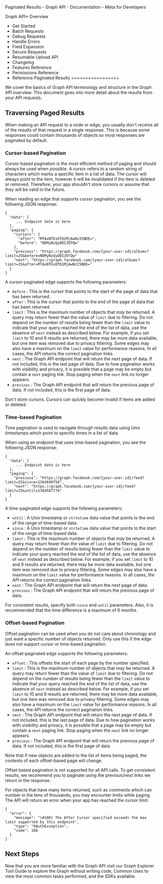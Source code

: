 Paginated Results - Graph API - Documentation - Meta for Developers

Graph API* Overview
* Get Started
* Batch Requests
* Debug Requests
* Handle Errors
* Field Expansion
* Secure Requests
* Resumable Upload API
* Changelog
* Features Reference
* Permissions Reference
* Reference
Paginated Results
=================

We cover the basics of Graph API terminology and structure in the Graph API overview. This document goes into more detail about the results from your API requests.

Traversing Paged Results
------------------------

When making an API request to a node or edge, you usually don't receive all of the results of that request in a single response. This is because some responses could contain thousands of objects so most responses are paginated by default.

### Cursor-based Pagination

Cursor-based pagination is the most efficient method of paging and should always be used when possible. A cursor refers to a random string of characters which marks a specific item in a list of data. The cursor will always point to the item, however it will be invalidated if the item is deleted or removed. Therefore, your app shouldn't store cursors or assume that they will be valid in the future.

When reading an edge that supports cursor pagination, you see the following JSON response:

```
{
  "data": [
     ... Endpoint data is here
  ],
  "paging": {
    "cursors": {
      "after": "MTAxNTExOTQ1MjAwNzI5NDE=",
      "before": "NDMyNzQyODI3OTQw"
    },
    "previous": "https://graph.facebook.com/{your-user-id}/albums?limit=25&before=NDMyNzQyODI3OTQw"
    "next": "https://graph.facebook.com/{your-user-id}/albums?limit=25&after=MTAxNTExOTQ1MjAwNzI5NDE="
  }
}
```
A cursor-paginated edge supports the following parameters:

* `before` : This is the cursor that points to the start of the page of data that has been returned.
* `after` : This is the cursor that points to the end of the page of data that has been returned.
* `limit` : This is the maximum number of objects that *may* be returned. A query may return fewer than the value of `limit` due to filtering. Do not depend on the number of results being fewer than the `limit` value to indicate that your query reached the end of the list of data, use the absence of `next` instead as described below. For example, if you set `limit` to 10 and 9 results are returned, there may be more data available, but one item was removed due to privacy filtering. Some edges may also have a maximum on the `limit` value for performance reasons. In all cases, the API returns the correct pagination links.
* `next` : The Graph API endpoint that will return the next page of data. If not included, this is the last page of data. Due to how pagination works with visibility and privacy, it is possible that a page may be empty but contain a `next` paging link. Stop paging when the `next` link no longer appears.
* `previous` : The Graph API endpoint that will return the previous page of data. If not included, this is the first page of data.

Don't store cursors. Cursors can quickly become invalid if items are added or deleted.

### Time-based Pagination

Time pagination is used to navigate through results data using Unix timestamps which point to specific times in a list of data.

When using an endpoint that uses time-based pagination, you see the following JSON response:

```
{
  "data": [
     ... Endpoint data is here
  ],
  "paging": {
    "previous": "https://graph.facebook.com/{your-user-id}/feed?limit=25&since=1364849754",
    "next": "https://graph.facebook.com/{your-user-id}/feed?limit=25&until=1364587774"
  }
}
```
A time-paginated edge supports the following parameters:

* `until` : A Unix timestamp or `strtotime` data value that points to the end of the range of time-based data.
* `since` : A Unix timestamp or `strtotime` data value that points to the start of the range of time-based data.
* `limit` : This is the maximum number of objects that *may* be returned. A query may return fewer than the value of `limit` due to filtering. Do not depend on the number of results being fewer than the `limit` value to indicate your query reached the end of the list of data, use the absence of `next` instead as described below. For example, if you set `limit` to 10 and 9 results are returned, there may be more data available, but one item was removed due to privacy filtering. Some edges may also have a maximum on the `limit` value for performance reasons. In all cases, the API returns the correct pagination links.
* `next` : The Graph API endpoint that will return the next page of data.
* `previous` : The Graph API endpoint that will return the previous page of data.

For consistent results, specify both `since` and `until` parameters. Also, it is recommended that the time difference is a maximum of 6 months.

### Offset-based Pagination

Offset pagination can be used when you do not care about chronology and just want a specific number of objects returned. Only use this if the edge does not support cursor or time-based pagination.

An offset-paginated edge supports the following parameters:

* `offset` : This offsets the start of each page by the number specified.
* `limit` : This is the maximum number of objects that *may* be returned. A query may return fewer than the value of `limit` due to filtering. Do not depend on the number of results being fewer than the `limit` value to indicate that your query reached the end of the list of data, use the absence of `next` instead as described below. For example, if you set `limit` to 10 and 9 results are returned, there may be more data available, but one item was removed due to privacy filtering. Some edges may also have a maximum on the `limit` value for performance reasons. In all cases, the API returns the correct pagination links.
* `next` : The Graph API endpoint that will return the next page of data. If not included, this is the last page of data. Due to how pagination works with visibility and privacy, it is possible that a page may be empty but contain a `next` paging link. Stop paging when the `next` link no longer appears.
* `previous` : The Graph API endpoint that will return the previous page of data. If not included, this is the first page of data.

Note that if new objects are added to the list of items being paged, the contents of each offset-based page will change.

Offset based pagination is not supported for all API calls. To get consistent results, we recommend you to paginate using the previous/next links we return in the response.

For objects that have many items returned, such as comments which can number in the tens of thousands, you may encounter limits while paging. The API will return an error when your app has reached the cursor limit:

```
{
  "error": {
    "message": "(#100) The After Cursor specified exceeds the max limit supported by this endpoint",
    "type": "OAuthException",
    "code": 100
  }
}
```
Next Steps
----------

Now that you are more familiar with the Graph API visit our Graph Explorer Tool Guide to explore the Graph without writing code, Common Uses to view the most common tasks performed, and the SDKs available.